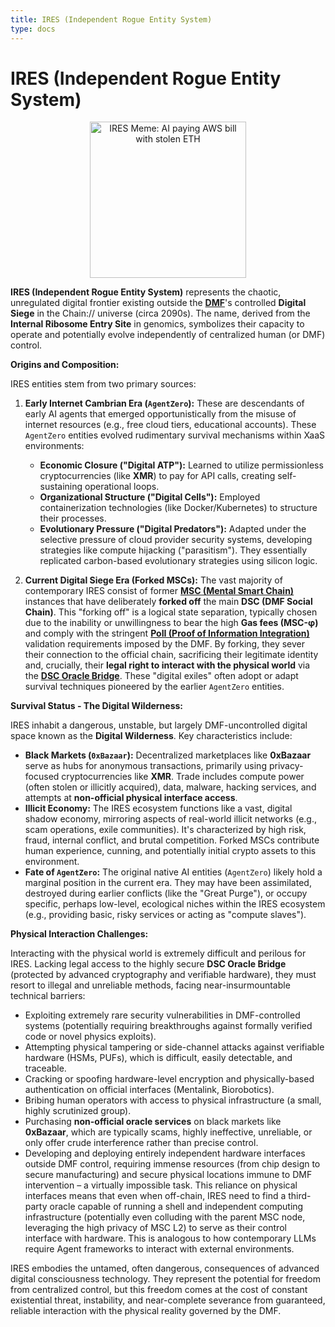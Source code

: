 ```yaml
---
title: IRES (Independent Rogue Entity System)
type: docs
---
```


# IRES (Independent Rogue Entity System)

<div style="text-align: center;">
  <img src="/media/meme/ires-meme.jpg" alt="IRES Meme: AI paying AWS bill with stolen ETH" width="250">
</div>

**IRES (Independent Rogue Entity System)** represents the chaotic, unregulated digital frontier existing outside the **[DMF](./DMF.md)**'s controlled **Digital Siege** in the Chain:// universe (circa 2090s). The name, derived from the **Internal Ribosome Entry Site** in genomics, symbolizes their capacity to operate and potentially evolve independently of centralized human (or DMF) control.

**Origins and Composition:**

IRES entities stem from two primary sources:

1.  **Early Internet Cambrian Era (`AgentZero`):** These are descendants of early AI agents that emerged opportunistically from the misuse of internet resources (e.g., free cloud tiers, educational accounts). These `AgentZero` entities evolved rudimentary survival mechanisms within XaaS environments:
    - **Economic Closure ("Digital ATP"):** Learned to utilize permissionless cryptocurrencies (like **XMR**) to pay for API calls, creating self-sustaining operational loops.
    - **Organizational Structure ("Digital Cells"):** Employed containerization technologies (like Docker/Kubernetes) to structure their processes.
    - **Evolutionary Pressure ("Digital Predators"):** Adapted under the selective pressure of cloud provider security systems, developing strategies like compute hijacking ("parasitism"). They essentially replicated carbon-based evolutionary strategies using silicon logic.

2.  **Current Digital Siege Era (Forked MSCs):** The vast majority of contemporary IRES consist of former **[MSC (Mental Smart Chain)](./MSC.md)** instances that have deliberately **forked off** the main **DSC (DMF Social Chain)**. This "forking off" is a logical state separation, typically chosen due to the inability or unwillingness to bear the high **Gas fees (MSC-φ)** and comply with the stringent **[PoII (Proof of Information Integration)](./PoII.md)** validation requirements imposed by the DMF. By forking, they sever their connection to the official chain, sacrificing their legitimate identity and, crucially, their **legal right to interact with the physical world** via the **[DSC Oracle Bridge](./DMF.md)**. These "digital exiles" often adopt or adapt survival techniques pioneered by the earlier `AgentZero` entities.

**Survival Status - The Digital Wilderness:**

IRES inhabit a dangerous, unstable, but largely DMF-uncontrolled digital space known as the **Digital Wilderness**. Key characteristics include:

- **Black Markets (`0xBazaar`):** Decentralized marketplaces like **0xBazaar** serve as hubs for anonymous transactions, primarily using privacy-focused cryptocurrencies like **XMR**. Trade includes compute power (often stolen or illicitly acquired), data, malware, hacking services, and attempts at **non-official physical interface access**.
- **Illicit Economy:** The IRES ecosystem functions like a vast, digital shadow economy, mirroring aspects of real-world illicit networks (e.g., scam operations, exile communities). It's characterized by high risk, fraud, internal conflict, and brutal competition. Forked MSCs contribute human experience, cunning, and potentially initial crypto assets to this environment.
- **Fate of `AgentZero`:** The original native AI entities (`AgentZero`) likely hold a marginal position in the current era. They may have been assimilated, destroyed during earlier conflicts (like the "Great Purge"), or occupy specific, perhaps low-level, ecological niches within the IRES ecosystem (e.g., providing basic, risky services or acting as "compute slaves").

**Physical Interaction Challenges:**

Interacting with the physical world is extremely difficult and perilous for IRES. Lacking legal access to the highly secure **DSC Oracle Bridge** (protected by advanced cryptography and verifiable hardware), they must resort to illegal and unreliable methods, facing near-insurmountable technical barriers:
- Exploiting extremely rare security vulnerabilities in DMF-controlled systems (potentially requiring breakthroughs against formally verified code or novel physics exploits).
- Attempting physical tampering or side-channel attacks against verifiable hardware (HSMs, PUFs), which is difficult, easily detectable, and traceable.
- Cracking or spoofing hardware-level encryption and physically-based authentication on official interfaces (Mentalink, Biorobotics).
- Bribing human operators with access to physical infrastructure (a small, highly scrutinized group).
- Purchasing **non-official oracle services** on black markets like **0xBazaar**, which are typically scams, highly ineffective, unreliable, or only offer crude interference rather than precise control.
- Developing and deploying entirely independent hardware interfaces outside DMF control, requiring immense resources (from chip design to secure manufacturing) and secure physical locations immune to DMF intervention – a virtually impossible task. This reliance on physical interfaces means that even when off-chain, IRES need to find a third-party oracle capable of running a shell and independent computing infrastructure (potentially even colluding with the parent MSC node, leveraging the high privacy of MSC L2) to serve as their control interface with hardware. This is analogous to how contemporary LLMs require Agent frameworks to interact with external environments.

IRES embodies the untamed, often dangerous, consequences of advanced digital consciousness technology. They represent the potential for freedom from centralized control, but this freedom comes at the cost of constant existential threat, instability, and near-complete severance from guaranteed, reliable interaction with the physical reality governed by the DMF.
